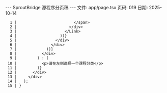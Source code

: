 --- SproutBridge 源程序分页稿 ---
文件: app/page.tsx
页码: 019
日期: 2025-10-14

```
  1 |                         </span>
  2 |                       </div>
  3 |                     </Link>
  4 |                   ))}
  5 |                 </div>
  6 |               </div>
  7 |             ))}
  8 |           </div>
  9 |         ) : (
 10 |           <p>请在左侧选择一个课程分类</p>
 11 |         )}
 12 |       </div>
 13 |     </div>
 14 |   );
 15 | }
```
